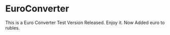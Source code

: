 # EuroConverter
This is a Euro Converter 
Test Version Released. Enjoy it.
Now Added euro to rubles.
